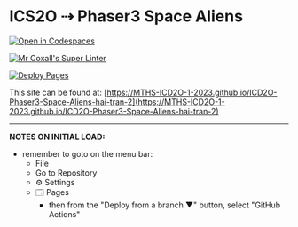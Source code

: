 # ICS2O ⇢ Phaser3 Space Aliens

[![Open in Codespaces](https://classroom.github.com/assets/launch-codespace-7f7980b617ed060a017424585567c406b6ee15c891e84e1186181d67ecf80aa0.svg)](https://classroom.github.com/open-in-codespaces?assignment_repo_id=14716518)

[![Mr Coxall's Super Linter](https://github.com/MTHS-ICD2O-1-2023/ICD2O-Phaser3-Space-Aliens-hai-tran-2/workflows/Mr%20Coxall's%20Super%20Linter/badge.svg)](https://github.com/MTHS-ICD2O-1-2023/ICD2O-Phaser3-Space-Aliens-hai-tran-2/actions)

[![Deploy Pages](https://github.com/MTHS-ICD2O-1-2023/ICD2O-Phaser3-Space-Aliens-hai-tran-2/workflows/Deploy%20Pages/badge.svg)](https://github.com/MTHS-ICD2O-1-2023/ICD2O-Phaser3-Space-Aliens-hai-tran-2/actions)

This site can be found at: [https://MTHS-ICD2O-1-2023.github.io/ICD2O-Phaser3-Space-Aliens-hai-tran-2](https://MTHS-ICD2O-1-2023.github.io/ICD2O-Phaser3-Space-Aliens-hai-tran-2)

---

**NOTES ON INITIAL LOAD:**
- remember to goto on the menu bar:
  - File
  - Go to Repository
  - ⚙ Settings
  - 🗔 Pages
    - then from the "Deploy from a branch ▼" button, select "GitHub Actions"
